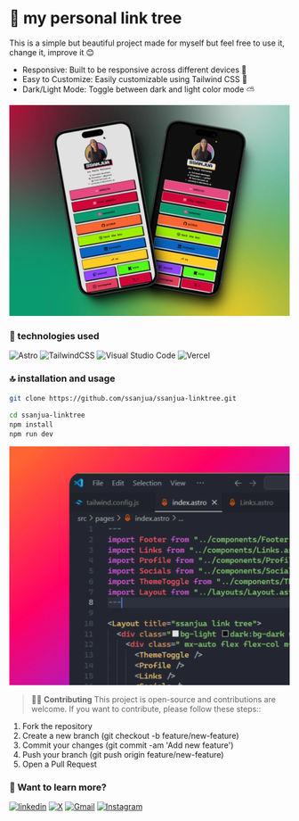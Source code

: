 # 🌟 my personal link tree 

This is a simple but beautiful project made for myself but feel free to use it, change it, improve it 😊

- Responsive: Built to be responsive across different devices 📲
- Easy to Customize: Easily customizable using Tailwind CSS 🌈
- Dark/Light Mode: Toggle between dark and light color mode ⛅

![screenshot](public/mockup.webp)

### 🚀 technologies used

![Astro](https://img.shields.io/badge/astro-%232C2052.svg?style=for-the-badge&logo=astro&logoColor=white) ![TailwindCSS](https://img.shields.io/badge/tailwindcss-%2338B2AC.svg?style=for-the-badge&logo=tailwind-css&logoColor=white)  ![Visual Studio Code](https://img.shields.io/badge/Visual%20Studio%20Code-0078d7.svg?style=for-the-badge&logo=visual-studio-code&logoColor=white) ![Vercel](https://img.shields.io/badge/vercel-%23000000.svg?style=for-the-badge&logo=vercel&logoColor=white)

### 🔝 installation and usage

```sh
git clone https://github.com/ssanjua/ssanjua-linktree.git
````

```sh
cd ssanjua-linktree
npm install
npm run dev
```

![vscode](public/vscode.webp)

> 🧑‍🚀 **Contributing** This project is open-source and contributions are welcome. If you want to contribute, please follow these steps::

1) Fork the repository
2) Create a new branch (git checkout -b feature/new-feature)
3) Commit your changes (git commit -am 'Add new feature')
4) Push your branch (git push origin feature/new-feature)
5) Open a Pull Request

### 👀 Want to learn more?

[![linkedin](https://img.shields.io/badge/linkedin-0A66C2?style=for-the-badge&logo=linkedin&logoColor=white)](https://www.linkedin.com/in/paupallares/) [![X](https://img.shields.io/badge/X-%23000000.svg?style=for-the-badge&logo=X&logoColor=white)](https://twitter.com/pupipallares) [![Gmail](https://img.shields.io/badge/Gmail-D14836?style=for-the-badge&logo=gmail&logoColor=white)](ppaupallares@gmail.com) [![Instagram](https://img.shields.io/badge/Instagram-%23E4405F.svg?style=for-the-badge&logo=Instagram&logoColor=white)](www.instagram.com/ppupipallares) 
